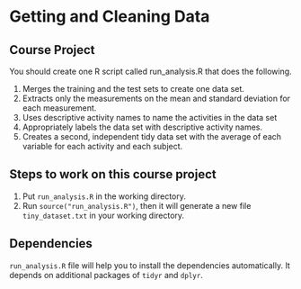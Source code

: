 # Getting and Cleaning Data

## Course Project

You should create one R script called run_analysis.R that does the following.

1. Merges the training and the test sets to create one data set.
2. Extracts only the measurements on the mean and standard deviation for each measurement.
3. Uses descriptive activity names to name the activities in the data set
4. Appropriately labels the data set with descriptive activity names.
5. Creates a second, independent tidy data set with the average of each variable for each activity and each subject.

## Steps to work on this course project

1. Put ```run_analysis.R``` in the working directory.
2. Run ```source("run_analysis.R")```, then it will generate a new file ```tiny_dataset.txt``` in your working directory.

## Dependencies

```run_analysis.R``` file will help you to install the dependencies automatically. It depends on additional packages of ```tidyr``` and ```dplyr```.